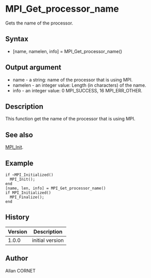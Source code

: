 

# MPI_Get_processor_name

Gets the name of the processor.

## Syntax

- [name, namelen, info] = MPI_Get_processor_name()

## Output argument

 - name - a string: name of the processor that is using MPI.
 - namelen - an integer value: Length (in characters) of the name.
 - info - an integer value: 0 MPI_SUCCESS, 16 MPI_ERR_OTHER.

## Description


  <p>This function get the name of the processor that is using MPI.</p>


## See also

[MPI_Init](MPI_Init.md).
## Example

```Nelson
if ~MPI_Initialized()
  MPI_Init();
end
[name, len, info] = MPI_Get_processor_name()
if MPI_Initialized()
  MPI_Finalize();
end
```

## History

|Version|Description|
|------|------|
|1.0.0|initial version|


## Author

Allan CORNET



